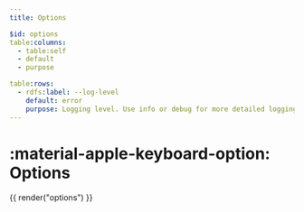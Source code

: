 ```yaml
---
title: Options

$id: options
table:columns:
  - table:self
  - default
  - purpose

table:rows:
  - rdfs:label: --log-level
    default: error
    purpose: Logging level. Use info or debug for more detailed logging and to print tracebacks.
---
```


# :material-apple-keyboard-option: Options

{{ render("options") }}
